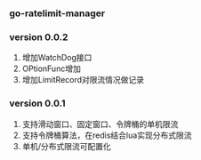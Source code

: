 ### go-ratelimit-manager

### version 0.0.2
1. 增加WatchDog接口
2. OPtionFunc增加
3. 增加LimitRecord对限流情况做记录

### version 0.0.1

1. 支持滑动窗口、固定窗口、令牌桶的单机限流
2. 支持令牌桶算法，在redis结合lua实现分布式限流
3. 单机/分布式限流可配置化

